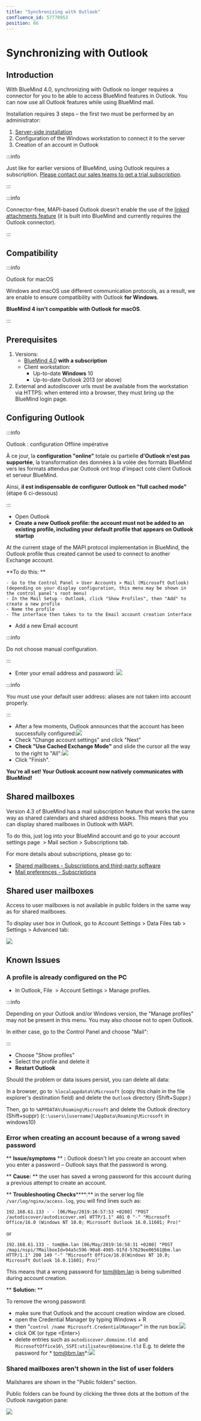 ```yaml
---
title: "Synchronizing with Outlook"
confluence_id: 57770953
position: 66
---
```

# Synchronizing with Outlook


## Introduction

With BlueMind 4.0, synchronizing with Outlook no longer requires a connector for you to be able to access BlueMind features in Outlook. You can now use all Outlook features while using BlueMind mail.

Installation requires 3 steps – the first two must be performed by an administrator:

1. [Server-side installation](/Guide_de_l_administrateur/La_souscription_BlueMind/Mise_en_œuvre_de_MAPI_pour_Outlook/)
2. Configuration of the Windows workstation to connect it to the server
3. Creation of an account in Outlook


:::info

Just like for earlier versions of BlueMind, using Outlook requires a subscription. [Please contact our sales teams to get a trial subscription](https://content.bluemind.net/decouvrez-bluemind-4-0).

:::


:::info

Connector-free, MAPI-based Outlook doesn't enable the use of the [linked attachments feature](/old/Guide_de_l_utilisateur/La_messagerie/Fichiers_volumineux_et_détachement_des_pièces_jointes/) (it is built into BlueMind and currently requires the Outlook connector).

:::

## Compatibility


:::info

Outlook for macOS

Windows and macOS use different communication protocols, as a result, we are enable to ensure compatibility with Outlook **for Windows**.

**BlueMind 4 isn't compatible with Outlook for macOS**.

:::

## Prerequisites

1. Versions:
    - [BlueMind 4.0](https://download.bluemind.net/bm-download/4.0) **with a subscription**
    - Client workstation:
        - Up-to-date **Windows** 10 
        - Up-to-date Outlook 2013 (or above) 
2. External and autodiscover urls must be available from the workstation via HTTPS: when entered into a browser, they must bring up the BlueMind login page.


## Configuring Outlook


:::info

Outlook : configuration Offline impérative

À ce jour, la **configuration "online"** totale ou partielle **d'Outlook n'est pas  supportée**, la transformation des données à la volée des formats BlueMind vers les formats attendus par Outlook ont trop d'impact coté client Outlook et serveur BlueMind.

Ainsi, **il est indispensable de configurer Outlook en "full cached mode"** (étape 6 ci-dessous)

:::

- Open Outlook
- **Create a new Outlook profile: the account must not be added to an existing profile, including your default profile that appears on Outlook startup**


At the current stage of the MAPI protocol implementation in BlueMind, the Outlook profile thus created cannot be used to connect to another Exchange account.

**To do this: **

    - Go to the Control Panel > User Accounts > Mail (Microsoft Outlook) (depending on your display configuration, this menu may be shown in the control panel's root menu)
    - In the Mail Setup - Outlook, click "Show Profiles", then "Add" to create a new profile
    - Name the profile
    - The interface then takes to to the Email account creation interface
- Add a new Email account


:::info

Do not choose manual configuration.

:::

- Enter your email address and password:
![](../../../attachments/57770953/72199851.png)


:::info

You must use your default user address: aliases are not taken into account properly.

:::

- After a few moments, Outlook announces that the account has been successfully configured:![](../../../attachments/57770953/72199850.png)
- Check "Change account settings" and click "Next"
-  **Check "Use Cached Exchange Mode"**  and slide the cursor all the way to the right to   "All":![](../../../attachments/57770953/72199849.png)
- Click "Finish".


 **You're all set! Your Outlook account now natively communicates with BlueMind!** 

## Shared mailboxes

Version 4.3 of BlueMind has a mail subscription feature that works the same way as shared calendars and shared address books. This means that you can display shared mailboxes in Outlook with MAPI. 

To do this, just log into your BlueMind account and go to your account settings page  > Mail section > Subscriptions tab.

For more details about subscriptions, please go to:

- [Shared mailboxes - Subscriptions and third-party software](/old/Guide_de_l_utilisateur/La_messagerie/Les_boites_aux_lettres_partagées/#Lesboitesauxlettrespartagees-abonnements)
- [Mail preferences - Subscriptions](/old/Guide_de_l_utilisateur/La_messagerie/Preferences_de_messagerie/#Preferencesdemessagerie-abonnements)


## Shared user mailboxes

Access to user mailboxes is not available in public folders in the same way as for shared mailboxes.

To display user box in Outlook, go to Account Settings > Data Files tab > Settings > Advanced tab:

![](../../../attachments/57770953/72199841.png)

## Known Issues

### A profile is already configured on the PC

- In Outlook, File  > Account Settings > Manage profiles.


:::info

Depending on your Outlook and/or Windows version, the "Manage profiles" may not be present in this menu. You may also choose not to open Outlook.

In either case, go to the Control Panel and choose "Mail":

:::

- Choose "Show profiles"
- Select the profile and delete it
- **Restart Outlook**


Should the problem or data issues persist, you can delete all data:

In a browser, go to  `%localappdata%\Microsoft` (copy this chain in the file explorer's destination field) and delete the `Outlook` directory (Shift+Suppr.)

Then, go to `%APPDATA%\Roaming\Microsoft` and delete the Outlook directory (Shift+suppr) (`C:\users\[username]\AppData\Roaming\Microsoft` in windows10)

### Error when creating an account because of a wrong saved password

** **Issue/symptoms** ** **:** Outlook doesn't let you create an account when you enter a password – Outlook says that the password is wrong. 

** **Cause:** ** the user has saved a wrong password for this account during a previous attempt to create an account.

** **Troubleshooting Checks******:** in the server log file `/var/log/nginx/access.log`, you will find lines such as:


```
192.168.61.133 - - [06/May/2019:16:57:53 +0200] "POST /autodiscover/autodiscover.xml HTTP/1.1" 401 0 "-" "Microsoft Office/16.0 (Windows NT 10.0; Microsoft Outlook 16.0.11601; Pro)"
```


or


```
192.168.61.133 - tom@bm.lan [06/May/2019:16:58:31 +0200] "POST /mapi/nspi/?MailboxId=94a5c596-90a8-4985-91fd-57629ee06561@bm.lan HTTP/1.1" 200 149 "-" "Microsoft Office/16.0(Windows NT 10.0; Microsoft Outlook 16.0.11601; Pro)"
```


This means that a wrong password for [tom@bm.lan](mailto:tom@bm.lan) is being submitted during account creation.

** **Solution:** **

To remove the wrong password:

- make sure that Outlook and the account creation window are closed.
- open the Credential Manager by typing Windows + R
- then "`control /name Microsoft.CredentialManager`" in the run box:![](../../../attachments/57770953/72199848.png)
- click OK (or type &lt;Enter>)
- delete entries such as  `autodiscover.domaine.tld`  and  `MicrosoftOffice16\_SSPI:utilisateur@domaine.tld`  E.g. to delete the password for *  [tom@bm.lan](mailto:tom@bm.lan)*:![](../../../attachments/57770953/72199847.png)


### Shared mailboxes aren't shown in the list of user folders

Mailshares are shown in the "Public folders" section.

Public folders can be found by clicking the three dots at the bottom of the Outlook navigation pane:

![](../../../attachments/57770953/72199843.png)


